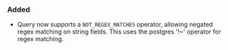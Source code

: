 ### Added

- Query now supports a `NOT_REGEX_MATCHES` operator, allowing negated regex matching 
  on string fields. This uses the postgres '!~' operator for regex matching.

